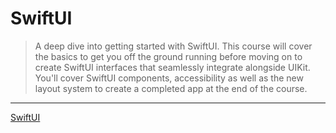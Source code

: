 # SwiftUI

> A deep dive into getting started with SwiftUI. This course will cover the basics to get you off the ground running before moving on to create SwiftUI interfaces that seamlessly integrate alongside UIKit. You'll cover SwiftUI components, accessibility as well as the new layout system to create a completed app at the end of the course.

---

[SwiftUI](https://www.raywenderlich.com/4001741-swiftui)
